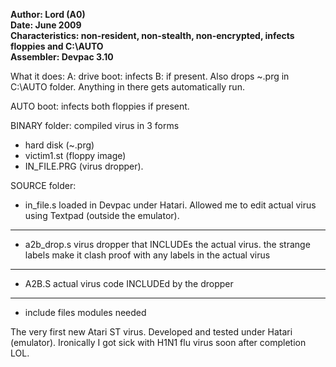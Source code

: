 **Author: Lord (A0)<br>
Date: June 2009<br>
Characteristics: non-resident, non-stealth, non-encrypted, infects floppies and C:\AUTO<br>
Assembler: Devpac 3.10**<br>

What it does:
A: drive boot:
infects B: if present. Also drops ~.prg in C:\AUTO folder. Anything in there gets automatically run.

AUTO boot:
infects both floppies if present.

BINARY folder: compiled virus in 3 forms
- hard disk (~.prg)
- victim1.st (floppy image)
- IN_FILE.PRG (virus dropper).

SOURCE folder:
- in_file.s
loaded in Devpac under Hatari. Allowed me to edit actual virus using Textpad (outside the emulator).
-----
- a2b_drop.s
virus dropper that INCLUDEs the actual virus. the strange labels make it clash proof with any labels in the actual virus
-----
- A2B.S
actual virus code INCLUDEd by the dropper
-----
- include files
modules needed

The very first new Atari ST virus. Developed and tested under Hatari (emulator). Ironically I got sick with H1N1 flu virus soon after completion LOL.
